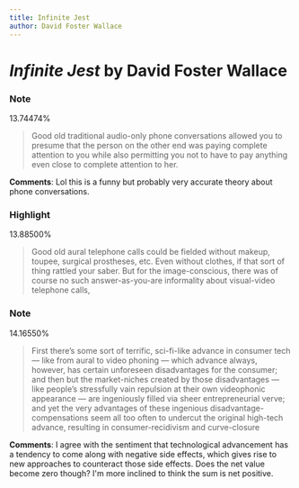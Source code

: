 ```yaml
---
title: Infinite Jest
author: David Foster Wallace
---
```


# *Infinite Jest* by David Foster Wallace

### Note

13.74474%

> Good old traditional audio-only phone conversations allowed you to presume that the person on the other end was paying complete attention to you while also permitting you not to have to pay anything even close to complete attention to her.

**Comments**: Lol this is a funny but probably very accurate theory about phone conversations.

### Highlight

13.88500%

> Good old aural telephone calls could be fielded without makeup, toupee, surgical prostheses, etc. Even without clothes, if that sort of thing rattled your saber. But for the image-conscious, there was of course no such answer-as-you-are informality about visual-video telephone calls,

### Note

14.16550%

> First there’s some sort of terrific, sci-fi-like advance in consumer tech — like from aural to video phoning — which advance always, however, has certain unforeseen disadvantages for the consumer; and then but the market-niches created by those disadvantages — like people’s stressfully vain repulsion at their own videophonic appearance — are ingeniously filled via sheer entrepreneurial verve; and yet the very advantages of these ingenious disadvantage-compensations seem all too often to undercut the original high-tech advance, resulting in consumer-recidivism and curve-closure

**Comments**: I agree with the sentiment that technological advancement has a tendency to come along with negative side effects, which gives rise to new approaches to counteract those side effects. Does the net value become zero though? I'm more inclined to think the sum is net positive.